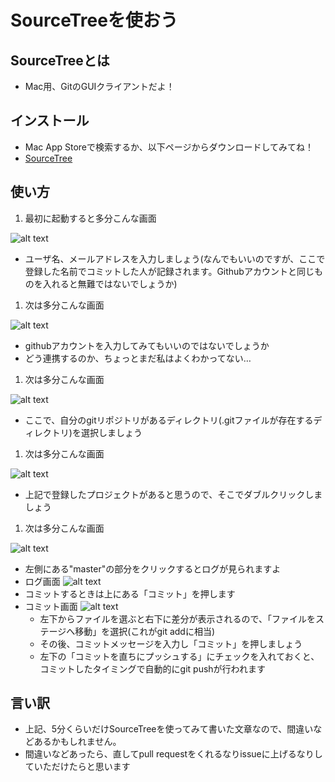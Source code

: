# SourceTreeを使おう

## SourceTreeとは

* Mac用、GitのGUIクライアントだよ！

## インストール

* Mac App Storeで検索するか、以下ページからダウンロードしてみてね！
* [SourceTree](http://www.sourcetreeapp.com/)

## 使い方

1. 最初に起動すると多分こんな画面

  ![alt text](https://github.com/dekokun/git/blob/master/img/SourceTree01.png?raw=true)

  * ユーザ名、メールアドレスを入力しましょう(なんでもいいのですが、ここで登録した名前でコミットした人が記録されます。Githubアカウントと同じものを入れると無難ではないでしょうか)

1. 次は多分こんな画面

  ![alt text](https://github.com/dekokun/git/blob/master/img/SourceTree02.png?raw=true)

  * githubアカウントを入力してみてもいいのではないでしょうか
  * どう連携するのか、ちょっとまだ私はよくわかってない…

1. 次は多分こんな画面

  ![alt text](https://github.com/dekokun/git/blob/master/img/SourceTree03.png?raw=true)

  * ここで、自分のgitリポジトリがあるディレクトリ(.gitファイルが存在するディレクトリ)を選択しましょう

1. 次は多分こんな画面

  ![alt text](https://github.com/dekokun/git/blob/master/img/SourceTree04.png?raw=true)

  * 上記で登録したプロジェクトがあると思うので、そこでダブルクリックしましょう

1. 次は多分こんな画面

  ![alt text](https://github.com/dekokun/git/blob/master/img/SourceTree05.png?raw=true)

  * 左側にある"master"の部分をクリックするとログが見られますよ
  * ログ画面
    ![alt text](https://github.com/dekokun/git/blob/master/img/SourceTree06.png?raw=true)
  * コミットするときは上にある「コミット」を押します
  * コミット画面
    ![alt text](https://github.com/dekokun/git/blob/master/img/SourceTree07.png?raw=true)
    * 左下からファイルを選ぶと右下に差分が表示されるので、「ファイルをステージへ移動」を選択(これがgit addに相当)
    * その後、コミットメッセージを入力し「コミット」を押しましょう
    * 左下の「コミットを直ちにプッシュする」にチェックを入れておくと、コミットしたタイミングで自動的にgit pushが行われます

## 言い訳

* 上記、5分くらいだけSourceTreeを使ってみて書いた文章なので、間違いなどあるかもしれません。
* 間違いなどあったら、直してpull requestをくれるなりissueに上げるなりしていただけたらと思います
